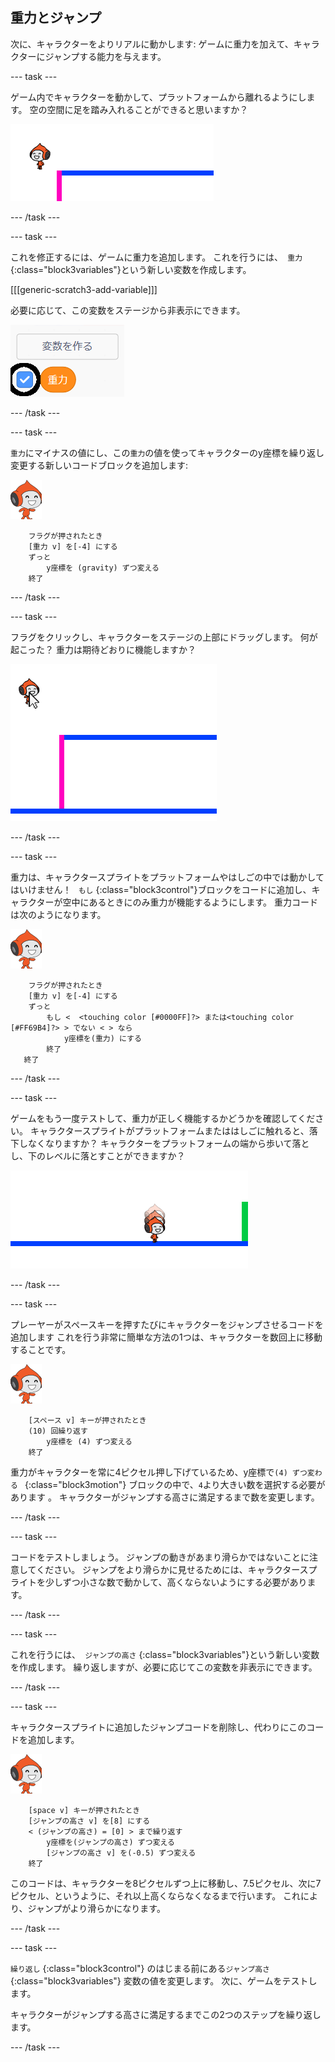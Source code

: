 ## 重力とジャンプ

次に、キャラクターをよりリアルに動かします: ゲームに重力を加えて、キャラクターにジャンプする能力を与えます。

\--- task \---

ゲーム内でキャラクターを動かして、プラットフォームから離れるようにします。 空の空間に足を踏み入れることができると思いますか？

![スクリーンショット](images/dodge-no-gravity.png)

\--- /task \---

\--- task \---

これを修正するには、ゲームに重力を追加します。 これを行うには、` 重力` {:class="block3variables"}という新しい変数を作成します。

[[[generic-scratch3-add-variable]]]

必要に応じて、この変数をステージから非表示にできます。

![スクリーンショット](images/dodge-gravity-annotated.png)

\--- /task \---

\--- task \---

`重力`にマイナスの値にし、この`重力`の値を使ってキャラクターのy座標を繰り返し変更する新しいコードブロックを追加します:

![ピコウォーキングスプライト](images/pico_walking_sprite.png)

```blocks3
    フラグが押されたとき
    [重力 v] を[-4] にする
    ずっと
        y座標を (gravity) ずつ変える
    終了
```

\--- /task \---

\--- task \---

フラグをクリックし、キャラクターをステージの上部にドラッグします。 何が起こった？ 重力は期待どおりに機能しますか？

![スクリーンショット](images/dodge-gravity-drag.png)

\--- /task \---

\--- task \---

重力は、キャラクタースプライトをプラットフォームやはしごの中では動かしてはいけません！ ` もし` {:class="block3control"}ブロックをコードに追加し、キャラクターが空中にあるときにのみ重力が機能するようにします。 重力コードは次のようになります。

![ピコウォーキングスプライト](images/pico_walking_sprite.png)

```blocks3
    フラグが押されたとき
    [重力 v] を[-4] にする
    ずっと
        もし <  <touching color [#0000FF]?> または<touching color [#FF69B4]?> > でない < > なら
            y座標を(重力) にする
        終了
   終了
```

\--- /task \---

\--- task \---

ゲームをもう一度テストして、重力が正しく機能するかどうかを確認してください。 キャラクタースプライトがプラットフォームまたははしごに触れると、落下しなくなりますか？ キャラクターをプラットフォームの端から歩いて落とし、下のレベルに落とすことができますか？

![スクリーンショット](images/dodge-gravity-test.png)

\--- /task \---

\--- task \---

プレーヤーが<kbd>スペース</kbd>キーを押すたびにキャラクターをジャンプさせるコードを追加します これを行う非常に簡単な方法の1つは、キャラクターを数回上に移動することです。

![ピコウォーキングスプライト](images/pico_walking_sprite.png)

```blocks3
    [スペース v] キーが押されたとき
    (10) 回繰り返す
        y座標を (4) ずつ変える
    終了
```

重力がキャラクターを常に4ピクセル押し下げているため、y座標で`(4) ずつ変わる ` {:class="block3motion"} ブロックの中で、` 4 `より大きい数を選択する必要があります 。 キャラクターがジャンプする高さに満足するまで数を変更します。

\--- /task \---

\--- task \---

コードをテストしましょう。 ジャンプの動きがあまり滑らかではないことに注意してください。 ジャンプをより滑らかに見せるためには、キャラクタースプライトを少しずつ小さな数で動かして、高くならないようにする必要があります。

\--- /task \---

\--- task \---

これを行うには、` ジャンプの高さ` {:class="block3variables"}という新しい変数を作成します。 繰り返しますが、必要に応じてこの変数を非表示にできます。

\--- /task \---

\--- task \---

キャラクタースプライトに追加したジャンプコードを削除し、代わりにこのコードを追加します。

![ピコウォーキングスプライト](images/pico_walking_sprite.png)

```blocks3
    [space v] キーが押されたとき
    [ジャンプの高さ v] を[8] にする
    < (ジャンプの高さ) = [0] > まで繰り返す
        y座標を(ジャンプの高さ) ずつ変える
        [ジャンプの高さ v] を(-0.5) ずつ変える
    終了
```

このコードは、キャラクターを8ピクセルずつ上に移動し、7.5ピクセル、次に7ピクセル、というように、それ以上高くならなくなるまで行います。 これにより、ジャンプがより滑らかになります。

\--- /task \---

\--- task \---

`繰り返し` {:class="block3control"} のはじまる前にある`ジャンプ高さ`{:class="block3variables"} 変数の値を変更します。 次に、ゲームをテストします。

キャラクターがジャンプする高さに満足するまでこの2つのステップを繰り返します。

\--- /task \---